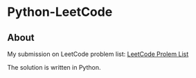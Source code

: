 # Python-LeetCode

## About

My submission on LeetCode problem list: 
[LeetCode Prolem List](https://leetcode.com/problemset/all/)

The solution is written in Python.
